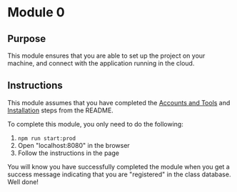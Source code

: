 # Module 0

## Purpose

This module ensures that you are able to set up the project on your machine, and
connect with the application running in the cloud.

## Instructions

This module assumes that you have completed the [Accounts and Tools](../README.md)
and [Installation](../README.md) steps from the README.

To complete this module, you only need to do the following:

1. `npm run start:prod`
1. Open "localhost:8080" in the browser
1. Follow the instructions in the page

You will know you have successfully completed the module when you get a success
message indicating that you are "registered" in the class database. Well done!